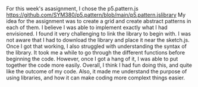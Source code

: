 For this week's asasignment, I chose the p5.pattern.js https://github.com/SYM380/p5.pattern/blob/main/p5.pattern.jslibrary
My idea for the assignment was to create a grid and create abstract patterns in each of them. I believe I was able to implement exactly what I had envisioned. 
I found it very challenging to link the library to begin with. I was not aware that I had to download the library and place it near the sketch.js. 
Once I got that working, I also struggled with understanding the syntax of the library. It took me a while to go through the different functions before beginning the code. 
However, once I got a hang of it, I was able to put together the code more easily. 
Overall, I think I had fun doing this, and quite like the outcome of my code. Also, it made me understand the purpose of using libraries, and how it can make coding more complext things easier. 